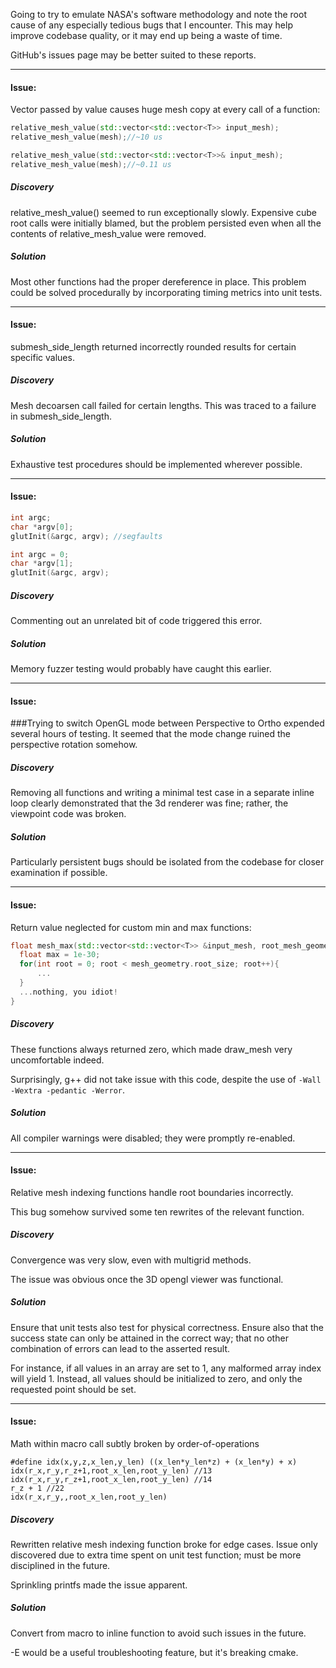 Going to try to emulate NASA's software methodology and note the root cause of any especially tedious bugs that I encounter. This may help improve codebase quality, or it may end up being a waste of time.

GitHub's issues page may be better suited to these reports.



<hr>

#### Issue:

Vector passed by value causes huge mesh copy at every call of a function:

```c++
relative_mesh_value(std::vector<std::vector<T>> input_mesh);
relative_mesh_value(mesh);//~10 us 

relative_mesh_value(std::vector<std::vector<T>>& input_mesh);
relative_mesh_value(mesh);//~0.11 us 
```

##### Discovery

relative_mesh_value() seemed to run exceptionally slowly. Expensive cube root calls were initially blamed, but the problem persisted even when all the contents of relative_mesh_value were removed.

##### Solution

Most other functions had the proper dereference in place. This problem could be solved procedurally by incorporating timing metrics into unit tests.

<hr>

#### Issue:

submesh_side_length returned incorrectly rounded results for certain specific values.

##### Discovery

Mesh decoarsen call failed for certain lengths. This was traced to a failure in submesh_side_length.

##### Solution

Exhaustive test procedures should be implemented wherever possible.

<Hr>

#### Issue:

```c++
int argc;
char *argv[0];
glutInit(&argc, argv); //segfaults
```



```c++
int argc = 0;
char *argv[1];
glutInit(&argc, argv);
```

##### Discovery

Commenting out an unrelated bit of code triggered this error.

##### Solution

Memory fuzzer testing would probably have caught this earlier.

<hr>

#### Issue:

###Trying to switch OpenGL mode between Perspective to Ortho expended several hours of testing. It seemed that the mode change ruined the perspective rotation somehow.

##### Discovery

Removing all functions and writing a minimal test case in a separate inline loop clearly demonstrated that the 3d renderer was fine; rather, the viewpoint code was broken.

##### Solution

Particularly persistent bugs should be isolated from the codebase for closer examination if possible.

<hr>

#### Issue:

Return value neglected for custom min and max functions:

```c++
float mesh_max(std::vector<std::vector<T>> &input_mesh, root_mesh_geometry mesh_geometry){
  float max = 1e-30;
  for(int root = 0; root < mesh_geometry.root_size; root++){
      ...
  }
  ...nothing, you idiot!
}
```

##### Discovery

These functions always returned zero, which made draw_mesh very uncomfortable indeed.

Surprisingly, g++ did not take issue with this code, despite the use of `-Wall -Wextra -pedantic -Werror`.

##### Solution

All compiler warnings were disabled; they were promptly re-enabled.

<hr>

#### Issue:

Relative mesh indexing functions handle root boundaries incorrectly.


This bug somehow survived some ten rewrites of the relevant function.

##### Discovery

Convergence was very slow, even with multigrid methods.

The issue was obvious once the 3D opengl viewer was functional.

##### Solution

Ensure that unit tests also test for physical correctness. Ensure also that the success state can only be attained in the correct way; that no other combination of errors can lead to the asserted result.

For instance, if all values in an array are set to 1, any malformed array index will yield 1. Instead, all values should be initialized to zero, and only the requested point should be set.

<hr>

#### Issue:

Math within macro call subtly broken by order-of-operations

```
#define idx(x,y,z,x_len,y_len) ((x_len*y_len*z) + (x_len*y) + x)
idx(r_x,r_y,r_z+1,root_x_len,root_y_len) //13
idx(r_x,r_y,r_z+1,root_x_len,root_y_len) //14
r_z + 1 //22
idx(r_x,r_y,,root_x_len,root_y_len) 
```

##### Discovery

Rewritten relative mesh indexing function broke for edge cases. Issue only discovered due to extra time spent on unit test function; must be more disciplined in the future. 

Sprinkling printfs made the issue apparent.

##### Solution

Convert from macro to inline function to avoid such issues in the future. 

-E would be a useful troubleshooting feature, but it's breaking cmake.




